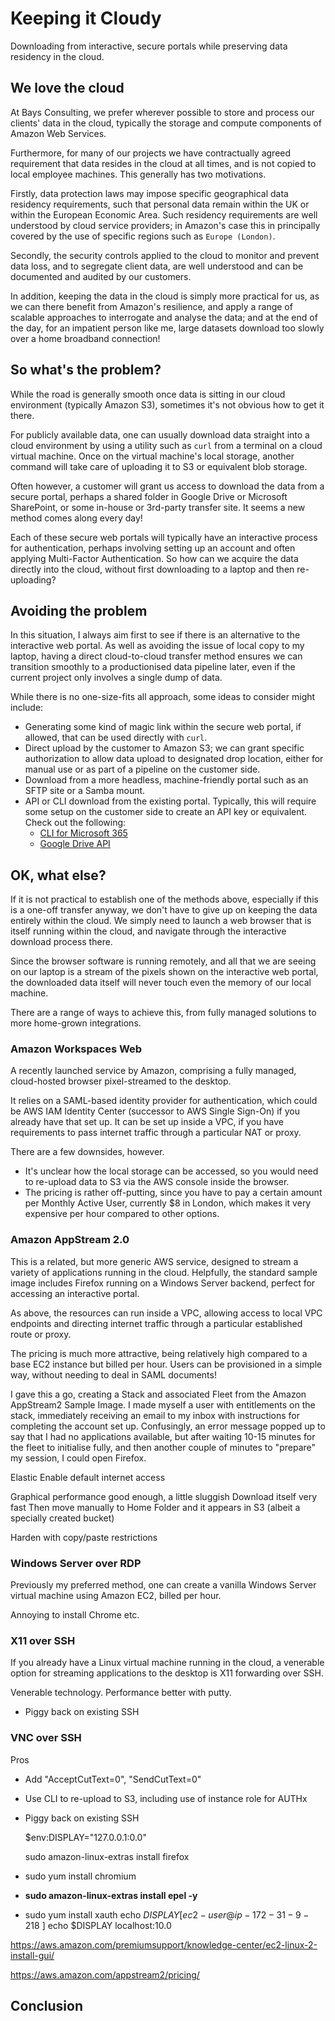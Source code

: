 # Keeping it Cloudy
Downloading from interactive, secure portals while preserving data residency in the cloud.

## We love the cloud
At Bays Consulting, we prefer wherever possible to store and process our clients' data in the cloud,
typically the storage and compute components of Amazon Web Services.

Furthermore, for many of our projects we have contractually agreed requirement that data resides in the cloud at all times,
and is not copied to local employee machines. This generally has two motivations.

Firstly, data protection laws may impose specific geographical data residency requirements, such that personal data
remain within the UK or within the European Economic Area. Such residency requirements are well understood by cloud service providers;
in Amazon's case this in principally covered by the use of specific regions such as `Europe (London)`.

Secondly, the security controls applied to the cloud to monitor and prevent data loss, and to segregate client data, are well understood
and can be documented and audited by our customers.

In addition, keeping the data in the cloud is simply more practical for us, as we can there benefit from Amazon's resilience,
and apply a range of scalable approaches to interrogate and analyse the data; and at the end of the day, for an impatient person like me,
large datasets download too slowly over a home broadband connection!

## So what's the problem?
While the road is generally smooth once data is sitting in our cloud environment (typically Amazon S3), sometimes it's
not obvious how to get it there. 

For publicly available data, one can usually download data straight into a cloud environment by using a utility such as `curl`
from a terminal on a cloud virtual machine. Once on the virtual machine's local storage, another command will take care of
uploading it to S3 or equivalent blob storage.

Often however, a customer will grant us access to download the data from a secure portal, perhaps
a shared folder in Google Drive or Microsoft SharePoint, or some in-house or 3rd-party transfer site. It seems a new method comes
along every day!

Each of these secure web portals will typically have an interactive process for authentication, perhaps involving setting up
an account and often applying Multi-Factor Authentication. So how can we acquire the data directly into the cloud,
without first downloading to a laptop and then re-uploading?

## Avoiding the problem
In this situation, I always aim first to see if there is an alternative to the interactive web portal. 
As well as avoiding the issue of local copy to my laptop, having a direct cloud-to-cloud transfer method ensures
we can transition smoothly to a productionised data pipeline later, even if the current project only involves a single dump of data.

While there is no one-size-fits all approach, some ideas to consider might include:

* Generating some kind of magic link within the secure web portal, if allowed, that can be used directly with `curl`.
* Direct upload by the customer to Amazon S3; we can grant specific authorization to allow data upload to designated drop location,
  either for manual use or as part of a pipeline on the customer side.
* Download from a more headless, machine-friendly portal such as an SFTP site or a Samba mount.
* API or CLI download from the existing portal. 
  Typically, this will require some setup on the customer side to create an API key or equivalent. 
  Check out the following:
  * [CLI for Microsoft 365](https://github.com/pnp/cli-microsoft365)
  * [Google Drive API](https://developers.google.com/drive/api/guides/manage-downloads)

## OK, what else?
If it is not practical to establish one of the methods above, especially if this is a one-off transfer anyway,
we don't have to give up on keeping the data entirely within the cloud. We simply need to launch a web browser that is itself
running within the cloud, and navigate through the interactive download process there.

Since the browser software is running remotely, and all that we are seeing on our laptop is a stream of the pixels
shown on the interactive web portal, the downloaded data itself will never touch even the memory of our local machine.

There are a range of ways to achieve this, from fully managed solutions to more home-grown integrations.

### Amazon Workspaces Web
A recently launched service by Amazon, comprising a fully managed, cloud-hosted browser pixel-streamed to the desktop.

It relies on a SAML-based identity provider for authentication, which could be AWS IAM Identity Center 
(successor to AWS Single Sign-On) if you already have that set up. It can be set up inside a VPC, if you have
requirements to pass internet traffic through a particular NAT or proxy.

There are a few downsides, however.
* It's unclear how the local storage can be accessed, so you would need to re-upload data to S3 via the AWS console inside the browser.
* The pricing is rather off-putting, since you have to pay a certain amount per Monthly Active User, currently $8 in London,
  which makes it very expensive per hour compared to other options.

### Amazon AppStream 2.0
This is a related, but more generic AWS service, designed to stream a variety of applications running in the cloud.
Helpfully, the standard sample image includes Firefox running on a Windows Server backend, perfect for accessing an interactive portal.

As above, the resources can run inside a VPC, allowing access to local VPC endpoints and directing internet traffic
through a particular established route or proxy.

The pricing is much more attractive, being relatively high compared to a base EC2 instance but billed per hour. 
Users can be provisioned in a simple way, without needing to deal in SAML documents!

I gave this a go, creating a Stack and associated Fleet from the Amazon AppStream2 Sample Image.
I made myself a user with entitlements on the stack, immediately receiving an email to my inbox with instructions for 
completing the account set up. Confusingly, an error message popped up to say that I had no applications available,
but after waiting 10-15 minutes for the fleet to initialise fully, and then another couple of minutes to "prepare" my session,
I could open Firefox.

Elastic
Enable default internet access

Graphical performance good enough, a little sluggish
Download itself very fast
Then move manually to Home Folder and it appears in S3 (albeit a specially created bucket)

Harden with copy/paste restrictions

### Windows Server over RDP
Previously my preferred method, one can create a vanilla Windows Server virtual machine using Amazon EC2, billed per hour.

Annoying to install Chrome etc.

### X11 over SSH
If you already have a Linux virtual machine running in the cloud, a venerable option for streaming applications to the desktop
is X11 forwarding over SSH.

Venerable technology. 
Performance better with putty.
* Piggy back on existing SSH


### VNC over SSH
Pros
* Add "AcceptCutText=0", "SendCutText=0"
* Use CLI to re-upload to S3, including use of instance role for AUTHx
* Piggy back on existing SSH


    $env:DISPLAY="127.0.0.1:0.0"

    sudo amazon-linux-extras install firefox
* sudo yum install chromium
* **sudo amazon-linux-extras install epel -y**
* sudo yum install xauth
  echo $DISPLAY
[ec2-user@ip-172-31-9-218 ~]$ echo $DISPLAY
localhost:10.0

https://aws.amazon.com/premiumsupport/knowledge-center/ec2-linux-2-install-gui/

https://aws.amazon.com/appstream2/pricing/


## Conclusion